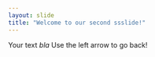 ```yaml
---
layout: slide
title: "Welcome to our second ssslide!"
---
```

Your text *bla* 
Use the left arrow to go back!
